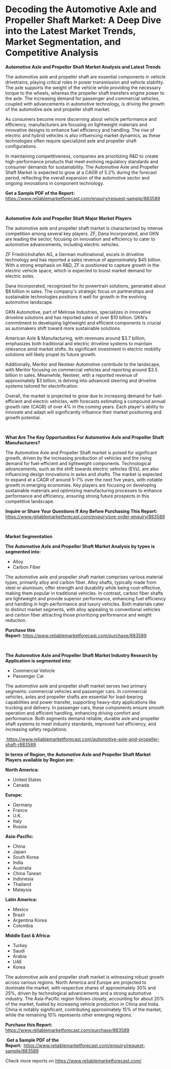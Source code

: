 <p><h1>Decoding the Automotive Axle and Propeller Shaft Market: A Deep Dive into the Latest Market Trends, Market Segmentation, and Competitive Analysis</h1></p><p><strong>Automotive Axle and Propeller Shaft Market Analysis and Latest Trends</strong></p>
<p><p>The automotive axle and propeller shaft are essential components in vehicle drivetrains, playing critical roles in power transmission and vehicle stability. The axle supports the weight of the vehicle while providing the necessary torque to the wheels, whereas the propeller shaft transfers engine power to the axle. The increasing demand for passenger and commercial vehicles, coupled with advancements in automotive technology, is driving the growth of the automotive axle and propeller shaft market.</p><p>As consumers become more discerning about vehicle performance and efficiency, manufacturers are focusing on lightweight materials and innovative designs to enhance fuel efficiency and handling. The rise of electric and hybrid vehicles is also influencing market dynamics, as these technologies often require specialized axle and propeller shaft configurations. </p><p>In maintaining competitiveness, companies are prioritizing R&D to create high-performance products that meet evolving regulatory standards and consumer demands for sustainability. The Automotive Axle and Propeller Shaft Market is expected to grow at a CAGR of 5.2% during the forecast period, reflecting the overall expansion of the automotive sector and ongoing innovations in component technology.</p></p>
<p><strong>Get a Sample PDF of the Report:&nbsp;</strong> <a href="https://www.reliablemarketforecast.com/enquiry/request-sample/883589?utm_campaign=2308&utm_medium=2&utm_source=Github&utm_content=ia&utm_term=30032025&utm_id=automotive-axle-and-propeller-shaft">https://www.reliablemarketforecast.com/enquiry/request-sample/883589</a></p>
<p>&nbsp;</p>
<p><strong>Automotive Axle and Propeller Shaft Major Market Players</strong></p>
<p><p>The automotive axle and propeller shaft market is characterized by intense competition among several key players. ZF, Dana Incorporated, and GKN are leading the sector, focusing on innovation and efficiency to cater to automotive advancements, including electric vehicles.</p><p>ZF Friedrichshafen AG, a German multinational, excels in driveline technology and has reported a sales revenue of approximately $45 billion. With a strong emphasis on R&D, ZF is positioned to capture growth in the electric vehicle space, which is expected to boost market demand for electric axles.</p><p>Dana Incorporated, recognized for its powertrain solutions, generated about $8 billion in sales. The company's strategic focus on partnerships and sustainable technologies positions it well for growth in the evolving automotive landscape.</p><p>GKN Automotive, part of Melrose Industries, specializes in innovative driveline solutions and has reported sales of over $10 billion. GKN's commitment to developing lightweight and efficient components is crucial as automakers shift toward more sustainable solutions.</p><p>American Axle & Manufacturing, with revenues around $3.7 billion, emphasizes both traditional and electric driveline systems to maintain relevance amid market shifts. Its significant investment in electric mobility solutions will likely propel its future growth.</p><p>Additionally, Meritor and Nexteer Automotive contribute to the landscape, with Meritor focusing on commercial vehicles and reporting around $3.5 billion in sales. Meanwhile, Nexteer, with a reported revenue of approximately $3 billion, is delving into advanced steering and driveline systems tailored for electrification.</p><p>Overall, the market is projected to grow due to increasing demand for fuel-efficient and electric vehicles, with forecasts estimating a compound annual growth rate (CAGR) of over 4% in the coming years. Each player's ability to innovate and adapt will significantly influence their market positioning and growth potential.</p></p>
<p>&nbsp;</p>
<p><strong>What Are The Key Opportunities For Automotive Axle and Propeller Shaft Manufacturers?</strong></p>
<p><p>The Automotive Axle and Propeller Shaft market is poised for significant growth, driven by the increasing production of vehicles and the rising demand for fuel-efficient and lightweight components. Technological advancements, such as the shift towards electric vehicles (EVs), are also influencing design innovations in axles and shafts. The market is expected to expand at a CAGR of around 5-7% over the next five years, with notable growth in emerging economies. Key players are focusing on developing sustainable materials and optimizing manufacturing processes to enhance performance and efficiency, ensuring strong future prospects in this competitive landscape.</p></p>
<p><strong>Inquire or Share Your Questions If Any Before Purchasing This Report:</strong> <a href="https://www.reliablemarketforecast.com/enquiry/pre-order-enquiry/883589?utm_campaign=2308&utm_medium=2&utm_source=Github&utm_content=ia&utm_term=30032025&utm_id=automotive-axle-and-propeller-shaft">https://www.reliablemarketforecast.com/enquiry/pre-order-enquiry/883589</a></p>
<p>&nbsp;</p>
<p><strong>Market Segmentation</strong></p>
<p><strong>The Automotive Axle and Propeller Shaft Market Analysis by types is segmented into:</strong></p>
<p><ul><li>Alloy</li><li>Carbon Fiber</li></ul></p>
<p><p>The automotive axle and propeller shaft market comprises various material types, primarily alloy and carbon fiber. Alloy shafts, typically made from steel or aluminum, offer strength and durability while being cost-effective, making them popular in traditional vehicles. In contrast, carbon fiber shafts are lightweight and provide superior performance, enhancing fuel efficiency and handling in high-performance and luxury vehicles. Both materials cater to distinct market segments, with alloy appealing to conventional vehicles and carbon fiber attracting those prioritizing performance and weight reduction.</p></p>
<p><strong>Purchase this Report:&nbsp;</strong><a href="https://www.reliablemarketforecast.com/purchase/883589?utm_campaign=2308&utm_medium=2&utm_source=Github&utm_content=ia&utm_term=30032025&utm_id=automotive-axle-and-propeller-shaft">https://www.reliablemarketforecast.com/purchase/883589</a></p>
<p>&nbsp;</p>
<p><strong>The Automotive Axle and Propeller Shaft Market Industry Research by Application is segmented into:</strong></p>
<p><ul><li>Commercial Vehicle</li><li>Passenger Car</li></ul></p>
<p><p>The automotive axle and propeller shaft market serves two primary segments: commercial vehicles and passenger cars. In commercial vehicles, axles and propeller shafts are essential for load-bearing capabilities and power transfer, supporting heavy-duty applications like trucking and delivery. In passenger cars, these components ensure smooth operation and efficient handling, enhancing driving comfort and performance. Both segments demand reliable, durable axle and propeller shaft systems to meet industry standards, improved fuel efficiency, and increasing safety regulations.</p></p>
<p><a href="https://www.reliablemarketforecast.com/automotive-axle-and-propeller-shaft-r883589?utm_campaign=2308&utm_medium=2&utm_source=Github&utm_content=ia&utm_term=30032025&utm_id=automotive-axle-and-propeller-shaft">&nbsp;https://www.reliablemarketforecast.com/automotive-axle-and-propeller-shaft-r883589</a></p>
<p><strong>In terms of Region, the Automotive Axle and Propeller Shaft Market Players available by Region are:</strong></p>
<p>
    <p> <strong> North America: </strong>
        <ul>
            <li>United States</li>
            <li>Canada</li>
        </ul>
        </p> 
    <p> <strong> Europe: </strong>
        <ul>
            <li>Germany</li>
            <li>France</li>
            <li>U.K.</li>
            <li>Italy</li>
            <li>Russia</li>
        </ul>
        </p> 
    <p> <strong> Asia-Pacific: </strong>
        <ul>
            <li>China</li>
            <li>Japan</li>
            <li>South Korea</li>
            <li>India</li>
            <li>Australia</li>
            <li>China Taiwan</li>
            <li>Indonesia</li>
            <li>Thailand</li>
            <li>Malaysia</li>
        </ul>
        </p> 
    <p> <strong> Latin America: </strong>
        <ul>
            <li>Mexico</li>
            <li>Brazil</li>
            <li>Argentina Korea</li>
            <li>Colombia</li>
        </ul>
        </p> 
    <p> <strong> Middle East & Africa: </strong>
        <ul>
            <li>Turkey</li>
            <li>Saudi</li>
            <li>Arabia</li>
            <li>UAE</li>
            <li>Korea</li>
        </ul>
    </p>
    </p>
<p><p>The automotive axle and propeller shaft market is witnessing robust growth across various regions. North America and Europe are projected to dominate the market, with respective shares of approximately 30% and 25%, driven by technological advancements and a strong automotive industry. The Asia-Pacific region follows closely, accounting for about 20% of the market, fueled by increasing vehicle production in China and India. China is notably significant, contributing approximately 15% of the market, while the remaining 10% represents other emerging regions.</p></p>
<p><strong>Purchase this Report: </strong><a href="https://www.reliablemarketforecast.com/purchase/883589?utm_campaign=2308&utm_medium=2&utm_source=Github&utm_content=ia&utm_term=30032025&utm_id=automotive-axle-and-propeller-shaft">https://www.reliablemarketforecast.com/purchase/883589</a></p>
<p>&nbsp;<strong>Get a Sample PDF of the Report:&nbsp;&nbsp;</strong><a href="https://www.reliablemarketforecast.com/enquiry/request-sample/883589?utm_campaign=2308&utm_medium=2&utm_source=Github&utm_content=ia&utm_term=30032025&utm_id=automotive-axle-and-propeller-shaft">https://www.reliablemarketforecast.com/enquiry/request-sample/883589</a></p>
<p><strong></strong></p>
<p>Check more reports on <a href="https://www.reliablemarketforecast.com/?utm_campaign=2308&utm_medium=2&utm_source=Github&utm_content=ia&utm_term=30032025&utm_id=automotive-axle-and-propeller-shaft">https://www.reliablemarketforecast.com/</a></p>